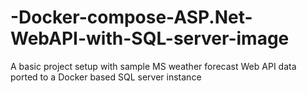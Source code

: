 # -Docker-compose-ASP.Net-WebAPI-with-SQL-server-image

A basic project setup with sample MS weather forecast Web API data ported to a Docker based SQL server instance

